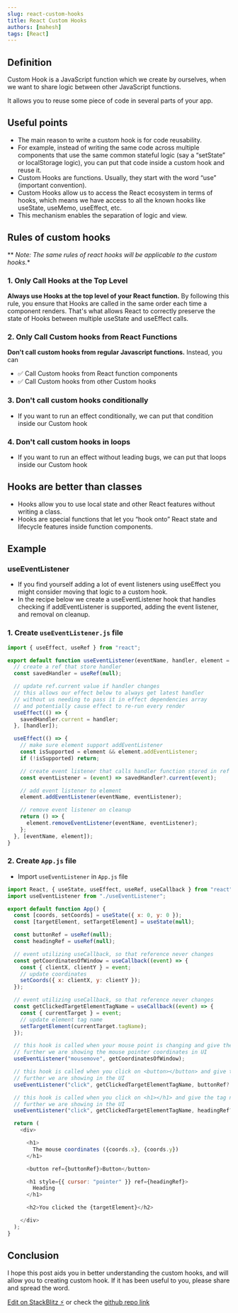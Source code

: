 ```yaml
---
slug: react-custom-hooks
title: React Custom Hooks
authors: [mahesh]
tags: [React]
---
```


## Definition

Custom Hook is a JavaScript function which we create by ourselves, when we want to share logic between other JavaScript functions.

It allows you to reuse some piece of code in several parts of your app.

## Useful points

- The main reason to write a custom hook is for code reusability.
- For example, instead of writing the same code across multiple components that use the same common stateful logic (say a “setState” or localStorage logic), you can put that code inside a custom hook and reuse it.
- Custom Hooks are functions. Usually, they start with the word “use” (important convention).
- Custom Hooks allow us to access the React ecosystem in terms of hooks, which means we have access to all the known hooks like useState, useMemo, useEffect, etc.
- This mechanism enables the separation of logic and view.

## Rules of custom hooks

** *Note: The same rules of react hooks will be applicable to the custom hooks.**

### 1. Only Call Hooks at the Top Level

**Always use Hooks at the top level of your React function.** By following this rule, you ensure that Hooks are called in the same order each time a component renders. That's what allows React to correctly preserve the state of Hooks between multiple useState and useEffect calls.

### 2. Only Call Custom hooks from React Functions

**Don't call custom hooks from regular Javascript functions.** Instead, you can

- ✅ Call Custom hooks from React function components
- ✅ Call Custom hooks from other Custom hooks

### 3. Don't call custom hooks conditionally

- If you want to run an effect conditionally, we can put that condition inside our Custom hook

### 4. Don't call custom hooks in loops

- If you want to run an effect without leading bugs, we can put that loops inside our Custom hook

## Hooks are better than classes

- Hooks allow you to use local state and other React features without writing a class.
- Hooks are special functions that let you “hook onto” React state and lifecycle features inside function components.

## Example

### useEventListener

- If you find yourself adding a lot of event listeners using useEffect you might consider moving that logic to a custom hook.
- In the recipe below we create a useEventListener hook that handles checking if addEventListener is supported, adding the event listener, and removal on cleanup.

### 1. Create `useEventListener.js` file

```js
import { useEffect, useRef } from "react";

export default function useEventListener(eventName, handler, element = window) {
  // create a ref that store handler
  const savedHandler = useRef(null);

  // update ref.current value if handler changes
  // this allows our effect below to always get latest handler
  // without us needing to pass it in effect dependencies array
  // and potentially cause effect to re-run every render
  useEffect(() => {
    savedHandler.current = handler;
  }, [handler]);

  useEffect(() => {
    // make sure element support addEventListener
    const isSupported = element && element.addEventListener;
    if (!isSupported) return;

    // create event listener that calls handler function stored in ref
    const eventListener = (event) => savedHandler?.current(event);

    // add event listener to element
    element.addEventListener(eventName, eventListener);

    // remove event listener on cleanup
    return () => {
      element.removeEventListener(eventName, eventListener);
    };
  }, [eventName, element]);
}
```

### 2. Create `App.js` file

- Import `useEventListener` in `App.js` file

```js
import React, { useState, useEffect, useRef, useCallback } from "react";
import useEventListener from "./useEventListener";

export default function App() {
  const [coords, setCoords] = useState({ x: 0, y: 0 });
  const [targetElement, setTargetElement] = useState(null);

  const buttonRef = useRef(null);
  const headingRef = useRef(null);

  // event utilizing useCallback, so that reference never changes
  const getCoordinatesOfWindow = useCallback((event) => {
    const { clientX, clientY } = event;
    // update coordinates
    setCoords({ x: clientX, y: clientY });
  });

  // event utilizing useCallback, so that reference never changes
  const getClickedTargetElementTagName = useCallback((event) => {
    const { currentTarget } = event;
    // update element tag name
    setTargetElement(currentTarget.tagName);
  });

  // this hook is called when your mouse point is changing and give the coordinates of the mouse pointer 
  // further we are showing the mouse pointer coordinates in UI
  useEventListener("mousemove", getCoordinatesOfWindow);

  // this hook is called when you click on <button></button> and give the tag name of the button element
  // further we are showing in the UI
  useEventListener("click", getClickedTargetElementTagName, buttonRef?.current);

  // this hook is called when you click on <h1></h1> and give the tag name of the h1 element
  // further we are showing in the UI
  useEventListener("click", getClickedTargetElementTagName, headingRef?.current);

  return (
    <div>

      <h1>
        The mouse coordinates ({coords.x}, {coords.y})
      </h1>

      <button ref={buttonRef}>Button</button>

      <h1 style={{ cursor: "pointer" }} ref={headingRef}>
        Heading
      </h1>

      <h2>You clicked the {targetElement}</h2>

    </div>
  );
}
```

## Conclusion

I hope this post aids you in better understanding the custom hooks, and will allow you to creating custom hook. If it has been useful to you, please share and spread the word.

[Edit on StackBlitz ⚡️](https://stackblitz.com/edit/react-xz2srv) or check the [github repo link](https://github.com/maheshmuttinti/custom-hooks)
